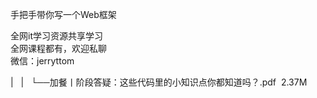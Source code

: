 手把手带你写一个Web框架

全网it学习资源共享学习<br>全网课程都有，欢迎私聊<br>微信：jerryttom<br>

| &nbsp;&nbsp;| &nbsp;&nbsp;└──加餐丨阶段答疑：这些代码里的小知识点你都知道吗？.pdf &nbsp;2.37M